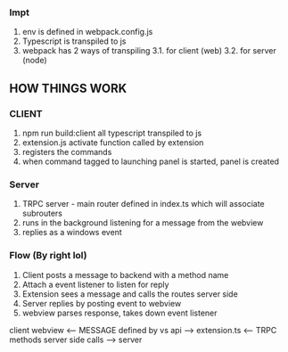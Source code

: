 ### Impt
1. env is defined in webpack.config.js
2. Typescript is transpiled to js
3. webpack has 2 ways of transpiling 
3.1. for client (web)
3.2. for server (node)


## HOW THINGS WORK
### CLIENT
1. npm run build:client all typescript transpiled to js
2. extension.js activate function called by extension
3. registers the commands
4. when command tagged to launching panel is started, panel is created



### Server
1. TRPC server - main router defined in index.ts which will associate subrouters
2. runs in the background listening for a message from the webview
3. replies as a windows event

### Flow (By right lol)
1. Client posts a message to backend with a method name
2. Attach a event listener to listen for reply
3. Extension sees a message and calls the routes server side
4. Server replies by posting event to webview
5. webview parses response, takes down event listener



client webview <-- MESSAGE defined by vs api --> extension.ts <-- TRPC methods server side calls --> server